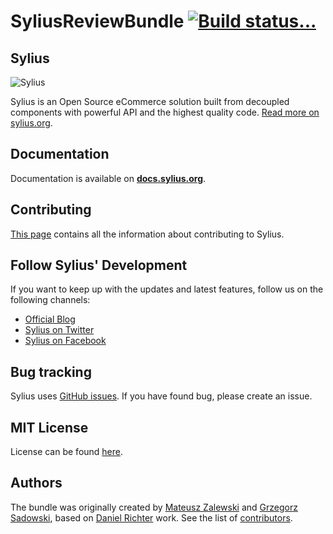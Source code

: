 SyliusReviewBundle [![Build status...](https://secure.travis-ci.org/Sylius/SyliusReviewBundle.png?branch=master)](http://travis-ci.org/Sylius/SyliusReviewBundle)
====================

Sylius
------

![Sylius](http://sylius.org/assets/img/logo.png)

Sylius is an Open Source eCommerce solution built from decoupled components with powerful API and the highest quality code. [Read more on sylius.org](http://sylius.org).

Documentation
-------------

Documentation is available on [**docs.sylius.org**](http://docs.sylius.org).

Contributing
------------

[This page](http://docs.sylius.org/en/latest/contributing/index.html) contains all the information about contributing to Sylius.

Follow Sylius' Development
--------------------------

If you want to keep up with the updates and latest features, follow us on the following channels:

* [Official Blog](https://sylius.org/blog)
* [Sylius on Twitter](https://twitter.com/Sylius)
* [Sylius on Facebook](https://facebook.com/SyliusEcommerce)

Bug tracking
------------

Sylius uses [GitHub issues](https://github.com/Sylius/Sylius/issues).
If you have found bug, please create an issue.

MIT License
-----------

License can be found [here](https://github.com/Sylius/Sylius/blob/master/LICENSE).

Authors
-------

The bundle was originally created by [Mateusz Zalewski](mateusz.zalewski@lakion.com) and [Grzegorz Sadowski](grzegorz.sadowski@lakion.com), based on [Daniel Richter](nexyz9@gmail.com) work.
See the list of [contributors](https://github.com/Sylius/SyliusReviewBundle/contributors).

